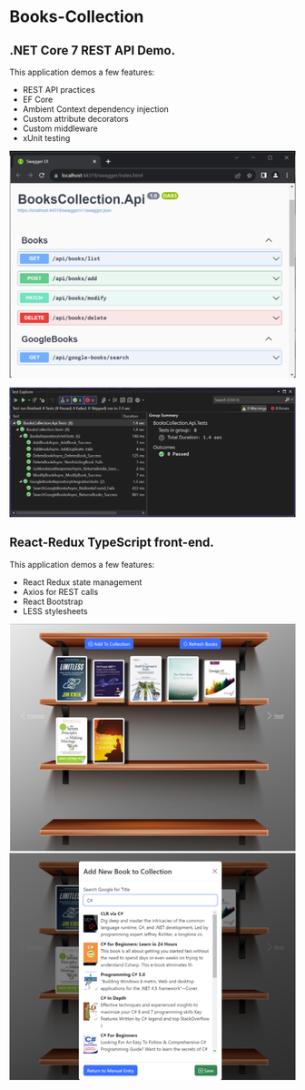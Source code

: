 # Books-Collection

## .NET Core 7 REST API Demo.

This application demos a few features:
- REST API practices
- EF Core
- Ambient Context dependency injection
- Custom attribute decorators
- Custom middleware
- xUnit testing

![Endpoints as seen in Swagger](/Images/SwaggerEndpoints.png)

![xUnit Tests](/Images/ApiTests.png)

## React-Redux TypeScript front-end. 

This application demos a few features:
- React Redux state management
- Axios for REST calls
- React Bootstrap
- LESS stylesheets

![Books Collection UI](/Images/BooksCollectionUI.png)
![Google Title Search](/Images/TitleSearch.png)

